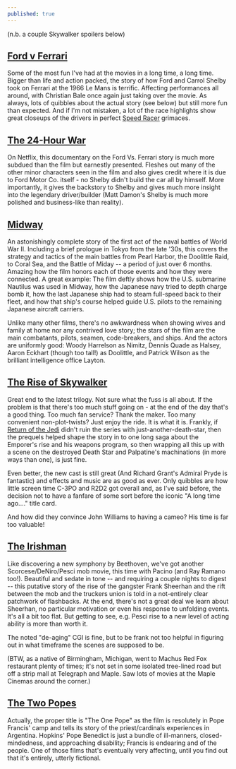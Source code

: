 ```yaml
---
published: true
---
```

(n.b. a couple Skywalker spoilers below)

## [Ford v Ferrari](https://www.imdb.com/title/tt1950186/)

Some of the most fun I've had at the movies in a long time, a long time. Bigger than life and action packed, the story of how Ford and Carrol Shelby took on Ferrari at the 1966 Le Mans is terrific. Affecting performances all around, with Christian Bale once again just taking over the movie. As always, lots of quibbles about the actual story (see below) but still more fun than expected. And if I'm not mistaken, a lot of the race highlights show great closeups of the drivers in perfect [Speed Racer](https://www.imdb.com/title/tt0061300/) grimaces.

## [The 24-Hour War](https://www.imdb.com/title/tt4875844/)

On Netflix, this documentary on the Ford Vs. Ferrari story is much more subdued than the film but earnestly presented. Fleshes out many of the other minor characters seen in the film and also gives credit where it is due to Ford Motor Co. itself - no Shelby didn't build the car all by himself. More importantly, it gives the backstory to Shelby and gives much more insight into the legendary driver/builder (Matt Damon's Shelby is much more polished and business-like than reality). 

## [Midway](https://www.imdb.com/title/tt6924650/)

An astonishingly complete story of the first act of the naval battles of World War II. Including a brief prologue in Tokyo from the late '30s, this covers the strategy and tactics of the main battles from Pearl Harbor, the Doolittle Raid, to Coral Sea, and the Battle of Miday -- a period of just over 6 months. Amazing how the film honors each of those events and how they were connected. A great example: The film deftly shows how the U.S. submarine Nautilus was used in Midway, how the Japanese navy tried to depth charge bomb it, how the last Japanese ship had to steam full-speed back to their fleet, and how that ship's course helped guide U.S. pilots to the remaining Japanese aircraft carriers. 

Unlike many other films, there's no awkwardness when showing wives and family at home nor any contrived love story; the stars of the film are the main combatants, pilots, seamen, code-breakers, and ships. And the actors are uniformly good: Woody Harrelson as Nimitz, Dennis Quade as Halsey, Aaron Eckhart (though too tall!) as Doolittle, and Patrick Wilson as the brilliant intelligence office Layton.

## [The Rise of Skywalker](https://www.imdb.com/title/tt2527338/)

Great end to the latest trilogy. Not sure what the fuss is all about. If the problem is that there's too much stuff going on - at the end of the day that's a good thing. Too much fan service? Thank the maker. Too many convenient non-plot-twists? Just enjoy the ride. It is what it is. Frankly, if [Return of the Jedi](https://www.imdb.com/title/tt0086190) didn't ruin the series with just-another-death-star, then the prequels helped shape the story in to one long saga about the Emporer's rise and his weapons program, so then wrapping all this up with a scene on the destroyed Death Star and Palpatine's machinations (in more ways than one), is just fine.

Even better, the new cast is still great (And Richard Grant's Admiral Pryde is fantastic) and effects and music are as good as ever. Only quibbles are how little screen time C-3PO and R2D2 got overall and, as I've said before, the decision not to have a fanfare of some sort before the iconic "A long time ago...." title card.

And how did they convince John Williams to having a cameo? His time is far too valuable!

## [The Irishman](https://www.imdb.com/title/tt1302006/)

Like discovering a new symphony by Beethoven, we've got another Scorcese/DeNiro/Pesci mob movie, this time with Pacino (and Ray Ramano too!). Beautiful and sedate in tone -- and requiring a couple nights to digest -- this putative story of the rise of the gangster Frank Sheerhan and the rift between the mob and the truckers union is told in a not-entirely clear patchwork of flashbacks. At the end, there's not a great deal we learn about Sheerhan, no particular motivation or even his response to unfolding events. It's all a bit too flat. But getting to see, e.g. Pesci rise to a new level of acting ability is more than worth it.

The noted "de-aging" CGI is fine, but to be frank not too helpful in figuring out in what timeframe the scenes are supposed to be. 

(BTW, as a native of Birmingham, Michigan, went to Machus Red Fox restaurant plenty of times; it's not set in some isolated tree-lined road but off a strip mall at Telegraph and Maple. Saw lots of movies at the Maple Cinemas around the corner.)

## [The Two Popes](https://www.imdb.com/title/tt8404614/)

Actually, the proper title is "The One Pope" as the film is resolutely in Pope Francis' camp and tells its story of the priest/cardinals experiences in Argentina. Hopkins' Pope Benedict is just a bundle of ill-manners, closed-mindedness, and approaching disability; Francis is endearing and of the people. One of those films that's eventually very affecting, until you find out that it's entirely, utterly fictional.
